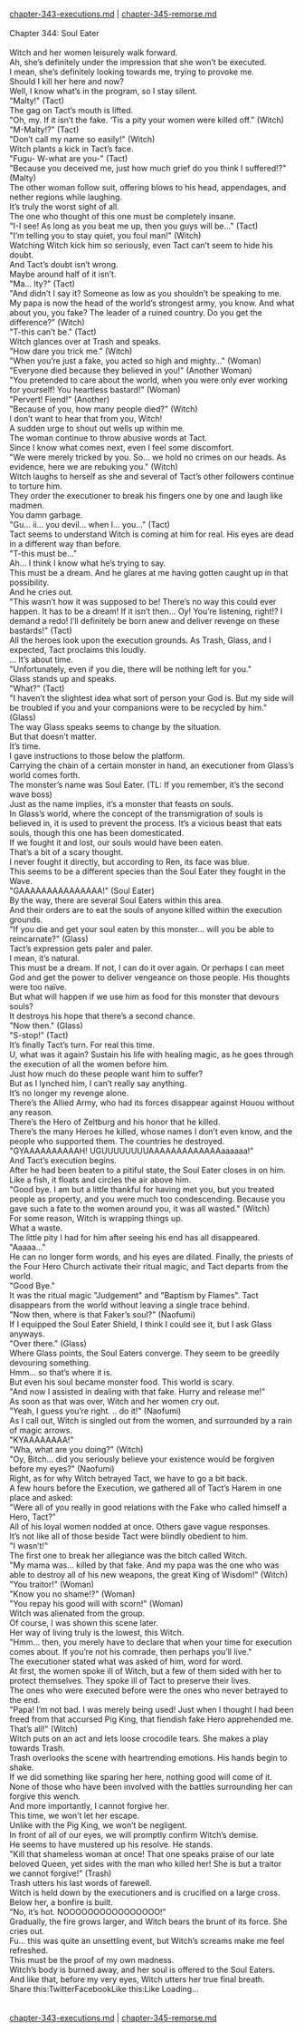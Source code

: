[chapter-343-executions.md](./chapter-343-executions.md) | [chapter-345-remorse.md](./chapter-345-remorse.md) <br/>
<br/>
Chapter 344: Soul Eater<br/>
<br/>
Witch and her women leisurely walk forward.<br/>
Ah, she’s definitely under the impression that she won’t be executed.<br/>
I mean, she’s definitely looking towards me, trying to provoke me.<br/>
Should I kill her here and now?<br/>
Well, I know what’s in the program, so I stay silent.<br/>
"Malty!" (Tact)<br/>
The gag on Tact’s mouth is lifted.<br/>
"Oh, my. If it isn’t the fake. ‘Tis a pity your women were killed off." (Witch)<br/>
"M-Malty!?" (Tact)<br/>
"Don’t call my name so easily!" (Witch)<br/>
Witch plants a kick in Tact’s face.<br/>
"Fugu- W-what are you-" (Tact)<br/>
"Because you deceived me, just how much grief do you think I suffered!?" (Malty)<br/>
The other woman follow suit, offering blows to his head, appendages, and nether regions while laughing.<br/>
It’s truly the worst sight of all.<br/>
The one who thought of this one must be completely insane.<br/>
"I-I see! As long as you beat me up, then you guys will be…" (Tact)<br/>
"I’m telling you to stay quiet, you foul man!" (Witch)<br/>
Watching Witch kick him so seriously, even Tact can’t seem to hide his doubt.<br/>
And Tact’s doubt isn’t wrong.<br/>
Maybe around half of it isn’t.<br/>
"Ma… lty?" (Tact)<br/>
"And didn’t I say it? Someone as low as you shouldn’t be speaking to me.  My papa is now the head of the world’s strongest army, you know. And what about you, you fake? The leader of a ruined country. Do you get the difference?" (Witch)<br/>
"T-this can’t be." (Tact)<br/>
Witch glances over at Trash and speaks.<br/>
"How dare you trick me." (Witch)<br/>
"When you’re just a fake, you acted so high and mighty…" (Woman)<br/>
"Everyone died because they believed in you!" (Another Woman)<br/>
"You pretended to care about the world, when you were only ever working for yourself! You heartless bastard!" (Woman)<br/>
"Pervert! Fiend!" (Another)<br/>
"Because of you, how many people died?" (Witch)<br/>
I don’t want to hear that from you, Witch!<br/>
A sudden urge to shout out wells up within me.<br/>
The woman continue to throw abusive words at Tact.<br/>
Since I know what comes next, even I feel some discomfort.<br/>
"We were merely tricked by you. So… we hold no crimes on our heads. As evidence, here we are rebuking you." (Witch)<br/>
Witch laughs to herself as she and several of Tact’s other followers continue to torture him.<br/>
They order the executioner to break his fingers one by one and laugh like madmen.<br/>
You damn garbage.<br/>
"Gu… ii… you devil… when I… you…" (Tact)<br/>
Tact seems to understand Witch is coming at him for real. His eyes are dead in a different way than before.<br/>
"T-this must be…"<br/>
Ah… I think I know what he’s trying to say.<br/>
This must be a dream. And he glares at me having gotten caught up in that possibility.<br/>
And he cries out.<br/>
"This wasn’t how it was supposed to be! There’s no way this could ever happen. It has to be a dream! If it isn’t then… Oy! You’re listening, right!? I demand a redo! I’ll definitely be born anew and deliver revenge on these bastards!" (Tact)<br/>
All the heroes look upon the execution grounds. As Trash, Glass, and I expected, Tact proclaims this loudly.<br/>
… It’s about time.<br/>
"Unfortunately, even if you die, there will be nothing left for you."<br/>
Glass stands up and speaks.<br/>
"What?" (Tact)<br/>
"I haven’t the slightest idea what sort of person your God is. But my side will be troubled if you and your companions were to be recycled by him." (Glass)<br/>
The way Glass speaks seems to change by the situation.<br/>
But that doesn’t matter.<br/>
It’s time.<br/>
I gave instructions to those below the platform.<br/>
Carrying the chain of a certain monster in hand, an executioner from Glass’s world comes forth.<br/>
The monster’s name was Soul Eater. (TL: If you remember, it’s the second wave boss)<br/>
Just as the name implies, it’s a monster that feasts on souls.<br/>
In Glass’s world, where the concept of the transmigration of souls is believed in, it is used to prevent the process. It’s a vicious beast that eats souls, though this one has been domesticated.<br/>
If we fought it and lost, our souls would have been eaten.<br/>
That’s a bit of a scary thought.<br/>
I never fought it directly, but according to Ren, its face was blue.<br/>
This seems to be a different species than the Soul Eater they fought in the Wave.<br/>
"GAAAAAAAAAAAAAAA!" (Soul Eater)<br/>
By the way, there are several Soul Eaters within this area.<br/>
And their orders are to eat the souls of anyone killed within the execution grounds.<br/>
"If you die and get your soul eaten by this monster… will you be able to reincarnate?" (Glass)<br/>
Tact’s expression gets paler and paler.<br/>
I mean, it’s natural.<br/>
This must be a dream. If not, I can do it over again. Or perhaps I can meet God and get the power to deliver vengeance on those people. His thoughts were too naïve.<br/>
But what will happen if we use him as food for this monster that devours souls?<br/>
It destroys his hope that there’s a second chance.<br/>
"Now then." (Glass)<br/>
"S-stop!" (Tact)<br/>
It’s finally Tact’s turn. For real this time.<br/>
U, what was it again? Sustain his life with healing magic, as he goes through the execution of all the women before him.<br/>
Just how much do these people want him to suffer?<br/>
But as I lynched him, I can’t really say anything.<br/>
It’s no longer my revenge alone.<br/>
There’s the Allied Army, who had its forces disappear against Houou without any reason.<br/>
There’s the Hero of Zeltburg and his honor that he killed.<br/>
There’s the many Heroes he killed, whose names I don’t even know, and the people who supported them. The countries he destroyed.<br/>
"GYAAAAAAAAAAH! UGUUUUUUUUAAAAAAAAAAAAAaaaaaa!"<br/>
And Tact’s execution begins.<br/>
After he had been beaten to a pitiful state, the Soul Eater closes in on him. Like a fish, it floats and circles the air above him.<br/>
"Good bye. I am but a little thankful for having met you, but you treated people as property, and you were much too condescending. Because you gave such a fate to the women around you, it was all wasted." (Witch)<br/>
For some reason, Witch is wrapping things up.<br/>
What a waste.<br/>
The little pity I had for him after seeing his end has all disappeared.<br/>
"Aaaaa…"<br/>
He can no longer form words, and his eyes are dilated. Finally, the priests of the Four Hero Church activate their ritual magic, and Tact departs from the world.<br/>
"Good Bye."<br/>
It was the ritual magic "Judgement" and "Baptism by Flames". Tact disappears from the world without leaving a single trace behind.<br/>
"Now then, where is that Faker’s soul?" (Naofumi)<br/>
If I equipped the Soul Eater Shield, I think I could see it, but I ask Glass anyways.<br/>
"Over there." (Glass)<br/>
Where Glass points, the Soul Eaters converge. They seem to be greedily devouring something.<br/>
Hmm… so that’s where it is.<br/>
But even his soul became monster food. This world is scary.<br/>
"And now I assisted in dealing with that fake. Hurry and release me!"<br/>
As soon as that was over, Witch and her women cry out.<br/>
"Yeah, I guess you’re right. .. do it!" (Naofumi)<br/>
As I call out, Witch is singled out from the women, and surrounded by a rain of magic arrows.<br/>
"KYAAAAAAAA!"<br/>
"Wha, what are you doing?" (Witch)<br/>
"Oy, Bitch… did you seriously believe your existence would be forgiven before my eyes?" (Naofumi)<br/>
Right, as for why Witch betrayed Tact, we have to go a bit back.<br/>
A few hours before the Execution, we gathered all of Tact’s Harem in one place and asked:<br/>
"Were all of you really in good relations with the Fake who called himself a Hero, Tact?"<br/>
All of his loyal women nodded at once. Others gave vague responses.<br/>
It’s not like all of those beside Tact were blindly obedient to him.<br/>
"I wasn’t!"<br/>
The first one to break her allegiance was the bitch called Witch.<br/>
"My mama was… killed by that fake. And my papa was the one who was able to destroy all of his new weapons, the great King of Wisdom!" (Witch)<br/>
"You traitor!" (Woman)<br/>
"Know you no shame!?" (Woman)<br/>
"You repay his good will with scorn!" (Woman)<br/>
Witch was alienated from the group.<br/>
Of course, I was shown this scene later.<br/>
Her way of living truly is the lowest, this Witch.<br/>
"Hmm… then, you merely have to declare that when your time for execution comes about. If you’re not his comrade, then perhaps you’ll live."<br/>
The executioner stated what was asked of him, word for word.<br/>
At first, the women spoke ill of Witch, but a few of them sided with her to protect themselves. They spoke ill of Tact to preserve their lives.<br/>
The ones who were executed before were the ones who never betrayed to the end.<br/>
"Papa! I’m not bad. I was merely being used! Just when I thought I had been freed from that accursed Pig King, that fiendish fake Hero apprehended me. That’s all!" (Witch)<br/>
Witch puts on an act and lets loose crocodile tears. She makes a play towards Trash.<br/>
Trash overlooks the scene with heartrending emotions. His hands begin to shake.<br/>
If we did something like sparing her here, nothing good will come of it.<br/>
None of those who have been involved with the battles surrounding her can forgive this wench.<br/>
And more importantly, I cannot forgive her.<br/>
This time, we won’t let her escape.<br/>
Unlike with the Pig King, we won’t be negligent.<br/>
In front of all of our eyes, we will promptly confirm Witch’s demise.<br/>
He seems to have mustered up his resolve. He stands.<br/>
"Kill that shameless woman at once! That one speaks praise of our late beloved Queen, yet sides with the man who killed her! She is but a traitor we cannot forgive!" (Trash)<br/>
Trash utters his last words of farewell.<br/>
Witch is held down by the executioners and is crucified on a large cross. Below her, a bonfire is built.<br/>
"No, it’s hot. NOOOOOOOOOOOOOOOO!"<br/>
Gradually, the fire grows larger, and Witch bears the brunt of its force. She cries out.<br/>
Fu… this was quite an unsettling event, but Witch’s screams make me feel refreshed.<br/>
This must be the proof of my own madness.<br/>
Witch’s body is burned away, and her soul is offered to the Soul Eaters.<br/>
And like that, before my very eyes, Witch utters her true final breath.<br/>
Share this:TwitterFacebookLike this:Like Loading... <br/>
<br/>
<br/>
[chapter-343-executions.md](./chapter-343-executions.md) | [chapter-345-remorse.md](./chapter-345-remorse.md) <br/>


